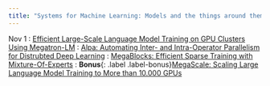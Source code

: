 ```yaml
---
title: "Systems for Machine Learning: Models and the things around them"
---
```

Nov 1
: [Efficient Large-Scale Language Model Training on GPU Clusters Using Megatron-LM](https://deepakn94.github.io/assets/papers/megatron-sc21.pdf)
: [Alpa: Automating Inter- and Intra-Operator Parallelism for Distrubted Deep Learning](https://www.usenix.org/conference/osdi22/presentation/zheng-lianmin)
: [MegaBlocks: Efficient Sparse Training with Mixture-Of-Experts](https://arxiv.org/abs/2211.15841)
: **Bonus**{: .label .label-bonus}[MegaScale: Scaling Large Language Model Training to More than 10.000 GPUs](https://arxiv.org/pdf/2402.15627)